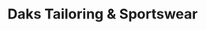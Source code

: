 ---
title: "Daks Tailoring & Sportswear"
url: /batangas-city/daks-tailoring-and-sportswear/
shop: tailor
---